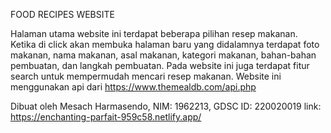 FOOD RECIPES WEBSITE

Halaman utama website ini terdapat beberapa pilihan resep makanan. Ketika di click akan membuka halaman baru yang didalamnya 
terdapat foto makanan, nama makanan, asal makanan, kategori makanan, bahan-bahan pembuatan, dan langkah pembuatan. Pada website ini juga terdapat
fitur search untuk mempermudah mencari resep makanan. Website ini menggunakan api dari https://www.themealdb.com/api.php

Dibuat oleh Mesach Harmasendo, NIM: 1962213, GDSC ID: 220020019
link: https://enchanting-parfait-959c58.netlify.app/